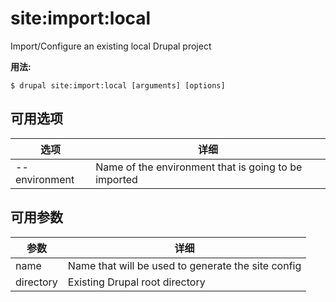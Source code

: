# site:import:local
Import/Configure an existing local Drupal project

**用法:**
```
$ drupal site:import:local [arguments] [options] 
```

## 可用选项
选项 | 详细
-------|-------------
--environment | Name of the environment that is going to be imported

## 可用参数
参数 | 详细
---------|-------------
name | Name that will be used to generate the site config
directory | Existing Drupal root directory
